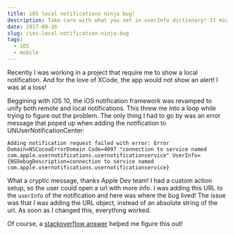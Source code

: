 ```yaml
---
title: iOS local notifications ninja bug!
description: Take care with what you set in userInfo dictionary! It might haunt you back!
date: 2017-09-26
slug: /ios-local-notification-ninja-bug
tags:
  - iOS
  - mobile
---
```


Recently I was working in a project that require me to show a local notification. And for the love of XCode, the app would not show an alert! I was at a loss!

Beggining with iOS 10, the iOS notification framework was revamped to unify both remote and local notifications. This threw me into a loop while trying to figure out the problem. The only thing I had to go by was an error message that poped up when adding the notification to UNUserNotificationCenter:

```objc
Adding notification request failed with error: Error Domain=NSCocoaErrorDomain Code=4097 "connection to service named com.apple.usernotifications.usernotificationservice" UserInfo={NSDebugDescription=connection to service named com.apple.usernotifications.usernotificationservice}
```

What a cryptic message, thanks Apple Dev team! I had a custom action setup, so the user could open a url with more info. I was adding this URL to the `userInfo` of the notification and here was where the bug lived! The issue was that I was adding the URL object, instead of an absolute string of the url. As soon as I changed this, everything worked.

Of course, a [stackoverflow answer][answer] helped me figure this out!

[answer]: https://stackoverflow.com/questions/41360531/unmutablenotificationcontent-with-custom-object-in-userinfo
